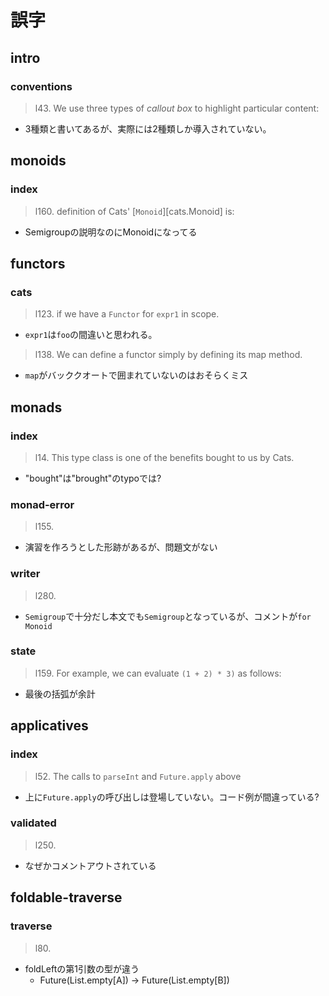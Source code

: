 # 誤字

## intro
### conventions
> l43.
> We use three types of *callout box* to highlight particular content:

- 3種類と書いてあるが、実際には2種類しか導入されていない。

## monoids
### index
> l160.
> definition of Cats' [`Monoid`][cats.Monoid] is:

- Semigroupの説明なのにMonoidになってる

## functors
### cats
> l123.
> if we have a `Functor` for `expr1` in scope.

- `expr1`は`foo`の間違いと思われる。

> l138.
> We can define a functor simply by defining its map method.

- `map`がバッククオートで囲まれていないのはおそらくミス

## monads
### index
> l14.
> This type class is one of the benefits bought to us by Cats.

- "bought"は"brought"のtypoでは?


### monad-error
> l155.

- 演習を作ろうとした形跡があるが、問題文がない

### writer
> l280.

- `Semigroup`で十分だし本文でも`Semigroup`となっているが、コメントが`for Monoid`

### state
> l159.
> For example, we can evaluate `(1 + 2) * 3)` as follows:

- 最後の括弧が余計

## applicatives
### index
> l52.
> The calls to `parseInt` and `Future.apply` above

- 上に`Future.apply`の呼び出しは登場していない。コード例が間違っている?

### validated
> l250.

- なぜかコメントアウトされている

## foldable-traverse
### traverse
> l80.

- foldLeftの第1引数の型が違う
  + Future(List.empty[A]) -> Future(List.empty[B])
